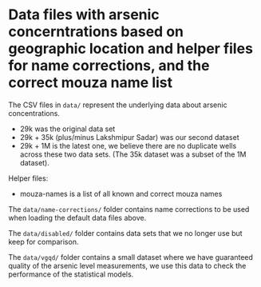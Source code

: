 # Data files with arsenic concerntrations based on geographic location and helper files for name corrections, and the correct mouza name list

The CSV files in `data/` represent the underlying data about arsenic concentrations.

* 29k was the original data set
* 29k + 35k (plus/minus Lakshmipur Sadar) was our second dataset
* 29k + 1M is the latest one, we believe there are no duplicate wells across these two data sets. (The 35k dataset was a subset of the 1M dataset).

Helper files:

* mouza-names is a list of all known and correct mouza names

The `data/name-corrections/` folder contains name corrections to be used when loading the default data files above.

The `data/disabled/` folder contains data sets that we no longer use but keep for comparison.

The `data/vgqd/` folder contains a small dataset where we have guaranteed quality of the arsenic level measurements, we use this data to check the performance of the statistical models.
